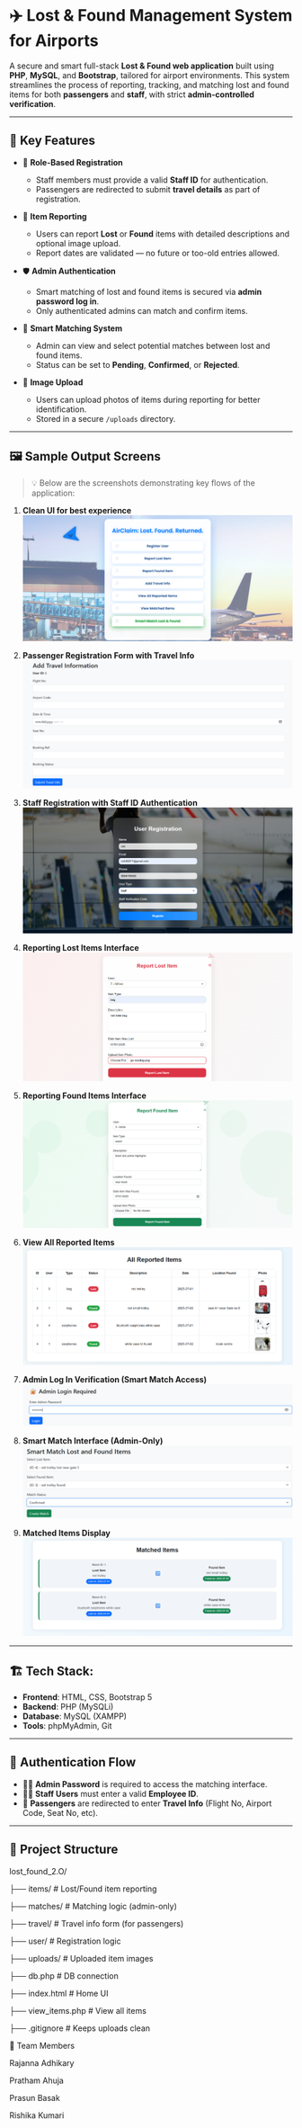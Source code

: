 # ✈️ Lost & Found Management System for Airports

A secure and smart full-stack **Lost & Found web application** built using **PHP**, **MySQL**, and **Bootstrap**, tailored for airport environments. This system streamlines the process of reporting, tracking, and matching lost and found items for both **passengers** and **staff**, with strict **admin-controlled verification**.

---

## 🔑 Key Features

- 👤 **Role-Based Registration**
  - Staff members must provide a valid **Staff ID** for authentication.
  - Passengers are redirected to submit **travel details** as part of registration.

- 🧾 **Item Reporting**
  - Users can report **Lost** or **Found** items with detailed descriptions and optional image upload.
  - Report dates are validated — no future or too-old entries allowed.

- 🛡️ **Admin Authentication**
  - Smart matching of lost and found items is secured via **admin password log in**.
  - Only authenticated admins can match and confirm items.

- 🤝 **Smart Matching System**
  - Admin can view and select potential matches between lost and found items.
  - Status can be set to **Pending**, **Confirmed**, or **Rejected**.

- 📸 **Image Upload**
  - Users can upload photos of items during reporting for better identification.
  - Stored in a secure `/uploads` directory.

---

## 🖼️ Sample Output Screens

> 💡 Below are the screenshots demonstrating key flows of the application:

1. **Clean UI for best experience**
   ![landing page](screenshots/landing_page.png)

2. **Passenger Registration Form with Travel Info**
   ![Passenger Registration](screenshots/1_passenger_registration.png)

3. **Staff Registration with Staff ID Authentication**
   ![Staff Registration](screenshots/2_staff_registration.png)

4. **Reporting Lost Items Interface**
   ![Report Lost](screenshots/3_report_lost.png)

5. **Reporting Found Items Interface**
   ![Report Found](screenshots/4_report_found.png)

6. **View All Reported Items**
   ![Reported Items List](screenshots/5_reported_items_list.png)

7. **Admin Log In Verification (Smart Match Access)**
   ![Admin Login](screenshots/6_admin_login.png)

8. **Smart Match Interface (Admin-Only)**
   ![Smart Match Interface](screenshots/7_smart_match.png)

9. **Matched Items Display**
   ![Matched Items](screenshots/8_matched_items_list.png)

---

## 🏗️ Tech Stack:

- **Frontend**: HTML, CSS, Bootstrap 5
- **Backend**: PHP (MySQLi)
- **Database**: MySQL (XAMPP)
- **Tools**: phpMyAdmin, Git

---

## 🔐 Authentication Flow

- 👨‍✈️ **Admin Password** is required to access the matching interface.
- 👨‍🔧 **Staff Users** must enter a valid **Employee ID**.
- 🧳 **Passengers** are redirected to enter **Travel Info** (Flight No, Airport Code, Seat No, etc).

---

## 📂 Project Structure

lost_found_2.O/

├── items/ # Lost/Found item reporting

├── matches/ # Matching logic (admin-only)

├── travel/ # Travel info form (for passengers)

├── user/ # Registration logic

├── uploads/ # Uploaded item images

├── db.php # DB connection

├── index.html # Home UI

├── view_items.php # View all items

├── .gitignore # Keeps uploads clean


👥 Team Members

Rajanna Adhikary

Pratham Ahuja

Prasun Basak

Rishika Kumari



